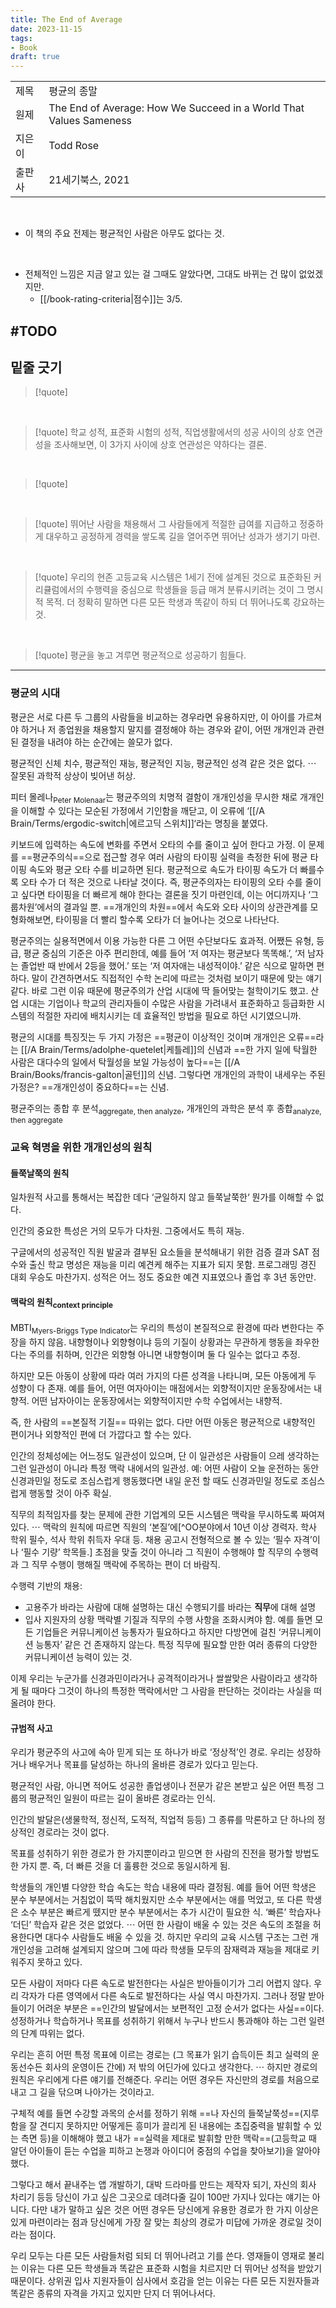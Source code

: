 ```yaml
---
title: The End of Average
date: 2023-11-15
tags:
- Book
draft: true
---
```


| | |
| --- | --- |
| 제목 | 평균의 종말 |
| 원제 | The End of Average: How We Succeed in a World That Values Sameness |
| 지은이 | Todd Rose |
| 출판사 | 21세기북스, 2021 |

<BR />

- 이 책의 주요 전제는 평균적인 사람은 아무도 없다는 것.

<BR />

- 전체적인 느낌은 지금 알고 있는 걸 그때도 알았다면, 그대도 바뀌는 건 많이 없었겠지만.
    - [[/book-rating-criteria|점수]]는 3/5.

#TODO
---

## 밑줄 긋기

> [!quote]

<BR />

> [!quote] 학교 성적, 표준화 시험의 성적, 직업생활에서의 성공 사이의 상호 연관성을 조사해보면, 이 3가지 사이에 상호 연관성은 약하다는 결론.

<BR />

> [!quote]

<BR />

> [!quote] 뛰어난 사람을 채용해서 그 사람들에게 적절한 급여를 지급하고 정중하게 대우하고 공정하게 경력을 쌓도록 길을 열어주면 뛰어난 성과가 생기기 마련.

<BR />

> [!quote] 우리의 현존 고등교육 시스템은 1세기 전에 설계된 것으로 표준화된 커리큘럼에서의 수행력을 중심으로 학생들을 등급 매겨 분류시키려는 것이 그 명시적 목적. 더 정확히 말하면 다른 모든 학생과 똑같이 하되 더 뛰어나도록 강요하는 것.

<BR />

> [!quote] 평균을 놓고 겨루면 평균적으로 성공하기 힘들다.

-------------------

### 평균의 시대
평균은 서로 다른 두 그룹의 사람들을 비교하는 경우라면 유용하지만, 이 아이를 가르쳐야 하거나 저 종업원을 채용할지 말지를 결정해야 하는 경우와 같이, 어떤 개개인과 관련된 결정을 내려야 하는 순간에는 쓸모가 없다.

평균적인 신체 치수, 평균적인 재능, 평균적인 지능, 평균적인 성격 같은 것은 없다. $\cdots$ 잘못된 과학적 상상이 빚어낸 허상.

피터 몰레나<sub>Peter Molenaar</sub>는 평균주의의 치명적 결함이 개개인성을 무시한 채로 개개인을 이해할 수 있다는 모순된 가정에서 기인함을 깨닫고, 이 오류에 ‘[[/A Brain/Terms/ergodic-switch|에르고딕 스위치]]‘라는 명칭을 붙였다. 

키보드에 입력하는 속도에 변화를 주면서 오타의 수를 줄이고 싶어 한다고 가정. 이 문제를 ==평균주의식==으로 접근할 경우 여러 사람의 타이핑 실력을 측정한 뒤에 평균 타이핑 속도와 평균 오타 수를 비교하면 된다. 평균적으로 속도가 타이핑 속도가 더 빠를수록 오타 수가 더 적은 것으로 나타날 것이다. 즉, 평균주의자는 타이핑의 오타 수를 줄이고 싶다면 타이핑을 더 빠르게 해야 한다는 결론을 짓기 마련인데, 이는 어디까지나 ‘그룹차원’에서의 결과일 뿐. ==개개인의 차원==에서 속도와 오타 사이의 상관관계를 모형화해보면, 타이핑을 더 빨리 할수록 오타가 더 늘어나는 것으로 나타난다.

평균주의는 실용적면에서 이용 가능한 다른 그 어떤 수단보다도 효과적. 어쨌든 유형, 등급, 평균 중심의 기준은 아주 편리한데, 예를 들어 ‘저 여자는 평균보다 똑똑해.’, ‘저 남자는 졸업반 때 반에서 2등을 했어.’ 또는 ‘저 여자애는 내성적이야.’ 같은 식으로 말하면 편하다. 말이 간견하면서도 직접적인 수학 논리에 따르는 것처럼 보이기 때문에 맞는 얘기 같다. 바로 그런 이유 때문에 평균주의가 산업 시대에 딱 들어맞는 철학이기도 했고. 산업 시대는 기업이나 학교의 관리자들이 수많은 사람을 가려내서 표준화하고 등급화한 시스템의 적절한 자리에 배치시키는 데 효율적인 방법을 필요로 하던 시기였으니까.

평균의 시대를 특징짓는 두 가지 가정은 ==평균이 이상적인 것이며 개개인은 오류==라는 [[/A Brain/Terms/adolphe-quetelet|케틀레]]의 신념과 ==한 가지 일에 탁월한 사람은 대다수의 일에서 탁월성을 보일 가능성이 높다==는 [[/A Brain/Books/francis-galton|골턴]]의 신념. 그렇다면 개개인의 과학이 내세우는 주된 가정은? ==개개인성이 중요하다==는 신념.

평균주의는 종합 후 분석<sub>aggregate, then analyze</sub>, 개개인의 과학은 분석 후 종합<sub>analyze, then aggregate</sub>


### 교육 혁명을 위한 개개인성의 원칙

#### 들쭉날쭉의 원칙
일차원적 사고를 통해서는 복잡한 데다 ‘균일하지 않고 들쭉날쭉한‘ 뭔가를 이해할 수 없다.

인간의 중요한 특성은 거의 모두가 다차원. 그중에서도 특히 재능.



구글에서의 성공적인 직원 발굴과 결부된 요소들을 분석해내기 위한 검증 결과 SAT 점수와 출신 학교 명성은 재능을 미리 예견케 해주는 지표가 되지 못함. 프로그래밍 경진 대회 우승도 마찬가지. 성적은 어느 정도 중요한 예견 지표였으나 졸업 후 3년 동안만.

#### 맥락의 원칙<sub>context principle</sub>
MBTI<sub>Myers-Briggs Type Indicator</sub>는 우리의 특성이 본질적으로 환경에 따라 변한다는 주장을 하지 않음. 내향형이나 외향형이냐 등의 기질이 상황과는 무관하게 행동을 좌우한다는 주의를 취하며, 인간은 외향형 아니면 내향형이며 둘 다 일수는 없다고 추정.

하지만 모든 아동이 상황에 따라 여러 가지의 다른 성격을 나타니며, 모든 아동에게 두 성향이 다 존재. 예를 들어, 어떤 여자아이는 매점에서는 외향적이지만 운동장에서는 내향적. 어떤 남자아이는 운동장에서는 외향적이지만 수학 수업에서는 내향적.

즉, 한 사람의 ==본질적 기질== 따위는 없다. 다만 어떤 아동은 평균적으로 내향적인 편이거나 외향적인 편에 더 가깝다고 할 수는 있다.

인간의 정체성에는 어느정도 일관성이 있으며, 단 이 일관성은 사람들이 으레 생각하는 그런 일관성이 아니라 특정 맥락 내에서의 일관성. 예: 어떤 사람이 오늘 운전하는 동안 신경과민일 정도로 조심스럽게 행동했다면 내일 운전 할 때도 신경과민일 정도로 조심스럽게 행동할 것이 아주 확실.

직무의 최적임자를 찾는 문제에 관한 기업계의 모든 시스템은 맥락을 무시하도록 짜여져 있다. $\cdots$ 맥락의 원칙에 따르면 직원의 ‘본질’에[^OO분야에서 10년 이상 경력자. 학사 학위 필수, 석사 학위 취득자 우대 등. 채용 공고시 전형적으로 볼 수 있는 ‘필수 자격’이나 ‘필수 기량’ 학목들.] 초점을 맞출 것이 아니라 그 직원이 수행해야 할 직무의 수행력과 그 직무 수행이 행해질 맥락에 주목하는 편이 더 바람직.

수행력 기반의 채용:
- 고용주가 바라는 사람에 대해 설명하는 대신 수행되기를 바라는 **직무**에 대해 설명
- 입사 지원자의 상황 맥락별 기질과 직무의 수행 사항을 조화시켜야 함. 예를 들면 모든 기업들은 커뮤니케이션 능통자가 필요하다고 하지만 다방면에 걸친 ‘커뮤니케이션 능통자’ 같은 건 존재하지 않는다. 특정 직무에 필요할 만한 여러 종류의 다양한 커뮤니케이션 능력이 있는 것.

이제 우리는 누군가를 신경과민이라거나 공격적이라거나 쌀쌀맞은 사람이라고 생각하게 될 때마다 그것이 하나의 특정한 맥락에서만 그 사람을 판단하는 것이라는 사실을 떠올려야 한다.

#### 규범적 사고
우리가 평균주의 사고에 속아 믿게 되는 또 하나가 바로 ‘정상적’인 경로. 우리는 성장하거나 배우거나 목표를 달성하는 하나의 올바른 경로가 있다고 믿는다.

평균적인 사람, 아니면 적어도 성공한 졸업생이나 전문가 같은 본받고 싶은 어떤 특정 그룹의 평균적인 일원이 따르는 길이 올바른 경로라는 인식.

인간의 발달은(생물학적, 정신적, 도적적, 직업적 등등) 그 종류를 막론하고 단 하나의 정상적인 경로라는 것이 없다.

목표를 성취하기 위한 경로가 한 가지뿐이라고 믿으면 한 사람의 진전을 평가할 방법도 한 가지 뿐. 즉, 더 빠른 것을 더 훌륭한 것으로 동일시하게 됨.

학생들의 개인별 다양한 학습 속도는 학습 내용에 따라 결정됨. 예를 들어 어떤 학생은 분수 부분에서는 거침없이 뚝딱 해치웠지만 소수 부분에서는 애를 먹었고, 또 다른 학생은 소수 부분은 빠르게 뗐지만 분수 부분에서는 추가 시간이 필요한 식. ‘빠른’ 학습자나 ‘더딘’ 학습자 같은 것은 없었다. $\cdots$ 어떤 한 사람이 배울 수 있는 것은 속도의 조절을 허용한다면 대다수 사람들도 배울 수 있을 것. 하지만 우리의 교육 시스템 구조는 그런 개개인성을 고려해 설계되지 않으며 그에 따라 학생들 모두의 잠재력과 재능을 제대로 키워주지 못하고 있다.

모든 사람이 저마다 다른 속도로 발전한다는 사실은 받아들이기가 그리 어렵지 않다. 우리 각자가 다른 영역에서 다른 속도로 발전하다는 사실 역시 마찬가지. 그러나 정말 받아들이기 어려운 부분은 ==인간의 발달에서는 보편적인 고정 순서가 없다는 사실==이다. 성정하거나 학습하거나 목표를 성취하기 위해서 누구나 반드시 통과해야 하는 그런 일련의 단계 따위는 없다.

우리는 흔히 어떤 특정 목표에 이르는 경로는 (그 목표가 읽기 습득이든 최고 실력의 운동선수든 회사의 운영이든 간에) 저 밖의 어딘가에 있다고 생각한다. $\cdots$ 하지만 경로의 원칙은 우리에게 다른 얘기를 전해준다. 우리는 어떤 경우든 자신만의 경로를 처음으로 내고 그 길을 닦으며 나아가는 것이라고.

구체적 예를 들면 수강할 과목의 순서를 정하기 위해 ==나 자신의 들쭉날쭉성==(지루함을 잘 견디지 못하지만 어떻게든 흥미가 끌리게 된 내용에는 초집중력을 발휘할 수 있는 측면 등)을 이해해야 했고 내가 ==실력을 제대로 발휘할 만한 맥락==(고등학교 때 알던 아이들이 듣는 수업을 피하고 논쟁과 아이디어 중점의 수업을 찾아보기)을 알아야 했다.

그렇다고 해서 끝내주는 앱 개발하기, 대박 드라마를 만드는 제작자 되기, 자신의 회사 차리기 등등 당신이 가고 싶은 그곳으로 데려다줄 길이 100만 가지나 있다는 얘기는 아니다. 다만 내가 말하고 싶은 것은 어떤 경우든 당신에게 유용한 경로가 한 가지 이상은 있게 마련이라는 점과 당신에게 가장 잘 맞는 최상의 경로가 미답에 가까운 경로일 것이라는 점이다.

우리 모두는 다른 모든 사람들처럼 되되 더 뛰어나려고 기를 쓴다. 영재들이 영재로 불리는 이유는 다른 모든 학생들과 똑같은 표준화 시험을 치르지만 더 뛰어난 성적을 받았기 때문이다. 상위권 입사 지원자들이 심사에서 호감을 얻는 이유는 다른 모든 지원자들과 똑같은 종류의 자격을 가지고 있지만 단지 더 뛰어나서다.